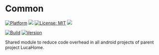 # Common

[![Platform](https://img.shields.io/badge/platform-Android-blue.svg)](https://www.android.com)
<a target="_blank" href="https://android-arsenal.com/api?level=24" title="API24+"><img src="https://img.shields.io/badge/API-24+-blue.svg" /></a>
[![License: MIT](https://img.shields.io/badge/License-MIT-blue.svg)](https://opensource.org/licenses/MIT)
<a target="_blank" href="https://www.paypal.me/GuepardoApps" title="Donate using PayPal"><img src="https://img.shields.io/badge/paypal-donate-blue.svg" /></a>

[![Build](https://img.shields.io/badge/build-notTested-orange.svg)](https://github.com/GuepardoApps/LucaHome-AndroidApplication/tree/develop/common)
[![Version](https://img.shields.io/badge/version-v6.0.0.180215-blue.svg)](https://github.com/GuepardoApps/LucaHome-AndroidApplication/tree/develop/common)

Shared module to reduce code overhead in all android projects of parent project LucaHome.